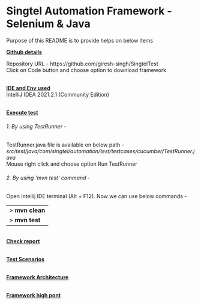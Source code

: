 # Singtel Automation Framework - Selenium & Java 
<p>Purpose of this README is to provide helps on below items</p>
<b><u>Github details</u></b><p>
    Repository URL - https://github.com/giresh-singh/SingtelTest <br>Click on Code button and choose option to download framework</p>
<br/><b><u>IDE and Env used</u></b><br> IntelliJ IDEA 2021.2.1 (Community Edition)<p>
<br/><b><u>Execute test</u></b><p><h6>1. By using TestRunner - </h6> TestRunner.java file is available on below path - <i>src/test/java/com/singtel/automation/test/testcases/cucumber/TestRunner.java</i><br> Mouse right click and choose option Run TestRunner</br></p>
<p><h6>2. By using 'mvn test' command  - </h6> Open Intellij IDE terminal (Alt + F12). Now we can use below commands -
<table><tr><td> ><strong> mvn clean</strong></td><tr><td>> <strong>mvn test</strong></td></tr></table></p>
<br/><b><u>Check report</u></b><p></p>
<br/><b><u>Test Scenarios</u></b><p></p>
<br/><b><u>Framework Architecture</u></b><p></p>
<br/><b><u>Framework high pont</u></b><p></p>